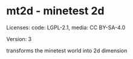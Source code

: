 # mt2d - minetest 2d

 Licenses: code: LGPL-2.1, media: CC BY-SA-4.0

Version: 3

transforms the minetest world into 2d dimension
